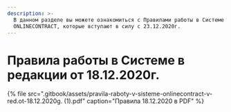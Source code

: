 ```yaml
---
description: >-
  В данном разделе вы можете ознакомиться с Правилами работы в Системе
  ONLINECONTRACT, которые вступают в силу с 23.12.2020г.
---
```


# Правила работы в Системе в редакции от 18.12.2020г.

{% file src=".gitbook/assets/pravila-raboty-v-sisteme-onlinecontract-v-red.ot-18.12.2020g. \(1\).pdf" caption="Правила 18.12.2020 в PDF" %}



